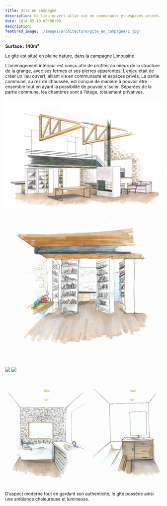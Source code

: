 ```yaml
---
title: Gîte en campagne
description: Ce lieu ouvert allie vie en communauté et espaces privés.
date: 2014-05-10 00:00:00
description: 
featured_image: '/images/architecture/gite_en_campagne/1.jpg'
---
```


**Surface : 140m²**

Le gîte est situé en pleine nature, dans la campagne Limousine.

L’aménagement intérieur est conçu afin de profiter au mieux de la structure de la grange, avec ses fermes et ses 
pierres apparentes. L’enjeu était de créer un lieu ouvert, alliant vie en communauté et espaces privés. La partie 
commune, au rez de chaussée, est conçue de manière à pouvoir être ensemble tout en ayant la possibilité de 
pouvoir s’isoler. Séparées de la partie commune, les chambres sont à l’étage, totalement privatives.

<div class="gallery" data-columns="2">
	<img src="/images/architecture/gite_en_campagne/1.jpg">
	<img src="/images/architecture/gite_en_campagne/2.jpg">
	<img src="/images/architecture/gite_en_campagne/3.jpg">
	<img src="/images/architecture/gite_en_campagne/4.jpg">
	<img src="/images/architecture/gite_en_campagne/5.jpg">
</div>

D’aspect moderne tout en gardant son authenticité, le gîte possède ainsi une ambiance chaleureuse et lumineuse.

